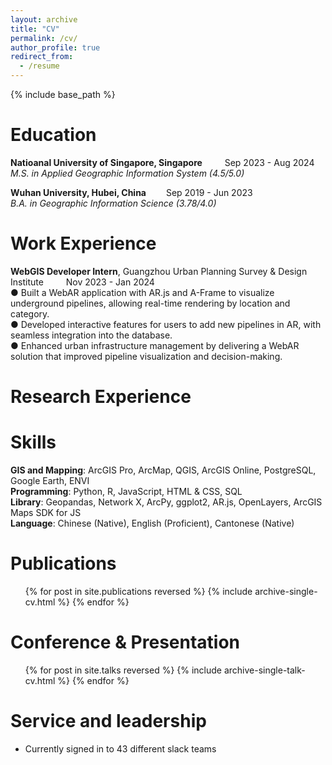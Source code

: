 ```yaml
---
layout: archive
title: "CV"
permalink: /cv/
author_profile: true
redirect_from:
  - /resume
---
```


{% include base_path %}

Education
======
__Natioanal University of Singapore, Singapore__ &emsp;&emsp; Sep 2023 - Aug 2024<br>
*M.S. in Applied Geographic Information System (4.5/5.0)*

__Wuhan University, Hubei, China__ &emsp;&emsp;Sep 2019 - Jun 2023<br>
*B.A. in Geographic Information Science (3.78/4.0)*

Work Experience
======
__WebGIS Developer Intern__, Guangzhou Urban Planning Survey & Design Institute &emsp;&emsp; Nov 2023 - Jan 2024<br> 
● Built a WebAR application with AR.js and A-Frame to visualize underground pipelines, allowing real-time rendering by location and category. <br>
● Developed interactive features for users to add new pipelines in AR, with seamless integration into the database.<br>
● Enhanced urban infrastructure management by delivering a WebAR solution that improved pipeline visualization and decision-making.

Research Experience
======


Skills
======
__GIS and Mapping__: ArcGIS Pro, ArcMap, QGIS, ArcGIS Online, PostgreSQL, Google Earth, ENVI<br>
__Programming__: Python, R, JavaScript, HTML & CSS, SQL <br>
__Library__: Geopandas, Network X, ArcPy, ggplot2, AR.js, OpenLayers, ArcGIS Maps SDK for JS<br>
__Language__: Chinese (Native), English (Proficient), Cantonese (Native)


Publications
======
  <ul>{% for post in site.publications reversed %}
    {% include archive-single-cv.html %}
  {% endfor %}</ul>
  
Conference & Presentation
======
  <ul>{% for post in site.talks reversed %}
    {% include archive-single-talk-cv.html  %}
  {% endfor %}</ul>
  
<!--
Teaching
======
  <ul>{% for post in site.teaching reversed %}
    {% include archive-single-cv.html %}
  {% endfor %}</ul>
-->  

Service and leadership
======
* Currently signed in to 43 different slack teams
